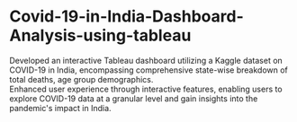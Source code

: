 # Covid-19-in-India-Dashboard-Analysis-using-tableau
Developed an interactive Tableau dashboard utilizing a Kaggle dataset on COVID-19 in India, encompassing comprehensive state-wise breakdown of total deaths, age group demographics.
<br>
Enhanced user experience through interactive features, enabling users to explore COVID-19 data at a granular level and gain insights into the pandemic's impact in India.
